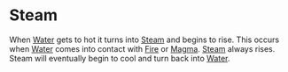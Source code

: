 # Steam #

When [Water](Water.md) gets to hot it turns into [Steam](Steam.md) and begins to rise. This occurs when [Water](Water.md) comes into contact with [Fire](Fire.md) or [Magma](Magma.md). [Steam](Steam.md) always rises. Steam will eventually begin to cool and turn back into [Water](Water.md).